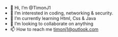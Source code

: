 - 👋 Hi, I’m @TimonJ1
- 👀 I’m interested in coding, networking & security. 
- 🌱 I’m currently learning Html, Css & Java
- 💞️ I’m looking to collaborate on anything
- 📫 How to reach me timonj1@outlook.com

<!---
TimonJ1/TimonJ1 is a ✨ special ✨ repository because its `README.md` (this file) appears on your GitHub profile.
You can click the Preview link to take a look at your changes.
--->
